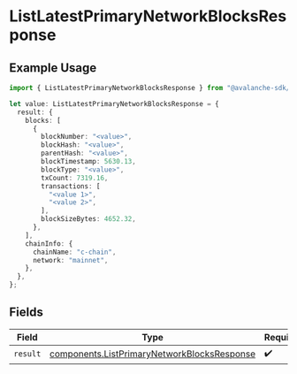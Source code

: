 # ListLatestPrimaryNetworkBlocksResponse

## Example Usage

```typescript
import { ListLatestPrimaryNetworkBlocksResponse } from "@avalanche-sdk/chainkit/models/operations";

let value: ListLatestPrimaryNetworkBlocksResponse = {
  result: {
    blocks: [
      {
        blockNumber: "<value>",
        blockHash: "<value>",
        parentHash: "<value>",
        blockTimestamp: 5630.13,
        blockType: "<value>",
        txCount: 7319.16,
        transactions: [
          "<value 1>",
          "<value 2>",
        ],
        blockSizeBytes: 4652.32,
      },
    ],
    chainInfo: {
      chainName: "c-chain",
      network: "mainnet",
    },
  },
};
```

## Fields

| Field                                                                                                      | Type                                                                                                       | Required                                                                                                   | Description                                                                                                |
| ---------------------------------------------------------------------------------------------------------- | ---------------------------------------------------------------------------------------------------------- | ---------------------------------------------------------------------------------------------------------- | ---------------------------------------------------------------------------------------------------------- |
| `result`                                                                                                   | [components.ListPrimaryNetworkBlocksResponse](../../models/components/listprimarynetworkblocksresponse.md) | :heavy_check_mark:                                                                                         | N/A                                                                                                        |